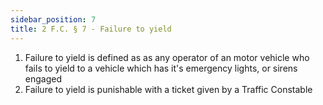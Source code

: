 ```yaml
---
sidebar_position: 7
title: 2 F.C. § 7 - Failure to yield
---
```


<ol>
	<li>Failure to yield is defined as as any operator of an motor vehicle who fails to yield to a vehicle which has it's emergency lights, or sirens engaged</li>
	<li>Failure to yield is punishable with a ticket given by a Traffic Constable</li>
</ol>